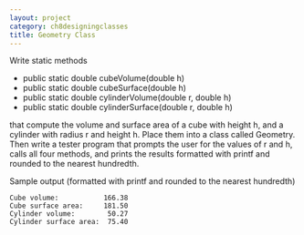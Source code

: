 ```yaml
---
layout: project
category: ch8designingclasses
title: Geometry Class
---
```

Write static methods

- public static double cubeVolume(double h)
- public static double cubeSurface(double h)
- public static double cylinderVolume(double r, double h)
- public static double cylinderSurface(double r, double h)

that compute the volume and surface area of a cube with height h, and a cylinder with radius r and height h. Place them into a class called Geometry. Then write a tester program that prompts the user for the values of r and h, calls all four methods, and prints the results formatted with printf and rounded to the nearest hundredth.

Sample output (formatted with printf and rounded to the nearest hundredth)
```
Cube volume:           166.38
Cube surface area:     181.50
Cylinder volume:        50.27
Cylinder surface area:  75.40
```
